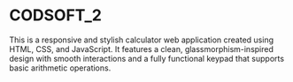 # CODSOFT_2
This is a responsive and stylish calculator web application created using HTML, CSS, and JavaScript. It features a clean, glassmorphism-inspired design with smooth interactions and a fully functional keypad that supports basic arithmetic operations.
